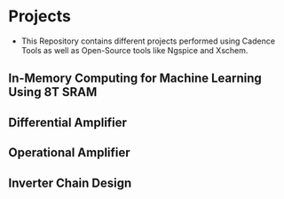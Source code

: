 # Projects
- This Repository contains different projects performed using Cadence Tools as well as Open-Source tools like Ngspice and Xschem.
## In-Memory Computing for Machine Learning Using 8T SRAM
## Differential Amplifier
## Operational Amplifier
## Inverter Chain Design
